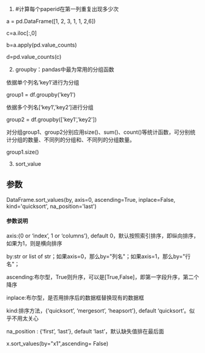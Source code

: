 1. #计算每个paperid在第一列重复出现多少次

a = pd.DataFrame([1, 2, 3, 1, 1, 2,6])

c=a.iloc[:,0]

b=a.apply(pd.value_counts)

d=pd.value_counts(c)


2. groupby：pandas中最为常用的分组函数

依据单个列名’key1’进行为分组

group1 = df.groupby('key1')  

依据多个列名[‘key1’,’key2’]进行分组

group2 = df.groupby(['key1','key2'])  

对分组group1、group2分别应用size()、sum()、count()等统计函数，可分别统计分组的数量、不同列的分组和、不同列的分组数量。

group1.size() 



3.  sort_value

## 参数    

DataFrame.sort_values(by, axis=0, ascending=True, inplace=False, kind='quicksort', na_position='last')  

#### 参数说明    
axis:{0 or ‘index’, 1 or ‘columns’}, default 0，默认按照索引排序，即纵向排序，如果为1，则是横向排序    

by:str or list of str；如果axis=0，那么by="列名"；如果axis=1，那么by="行名"；  

ascending:布尔型，True则升序，可以是[True,False]，即第一字段升序，第二个降序  

inplace:布尔型，是否用排序后的数据框替换现有的数据框  

kind:排序方法，{‘quicksort’, ‘mergesort’, ‘heapsort’}, default ‘quicksort’。似乎不用太关心  

na_position : {‘first’, ‘last’}, default ‘last’，默认缺失值排在最后面  

x.sort_values(by="x1",ascending= False)  
